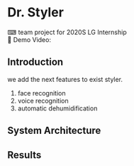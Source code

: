 # Dr. Styler
⌨ team project for 2020S LG Internship <br>
🎥 Demo Video:

## Introduction
we add the next features to exist styler.
1. face recognition
2. voice recognition
3. automatic dehumidification

## System Architecture


## Results

